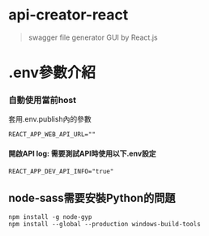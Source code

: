# api-creator-react

> swagger file generator GUI by React.js

# .env參數介紹

### 自動使用當前host

套用.env.publish內的參數
```
REACT_APP_WEB_API_URL=""
```

#### 開啟API log: 需要測試API時使用以下.env設定
```
REACT_APP_DEV_API_INFO="true"
```


## node-sass需要安裝Python的問題

```shell
npm install -g node-gyp
npm install --global --production windows-build-tools
```